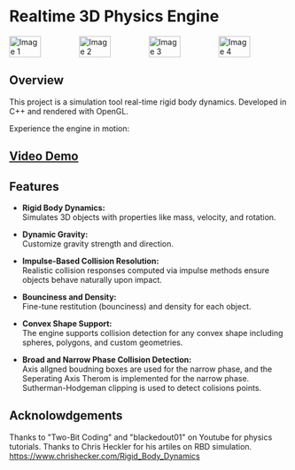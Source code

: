 # Realtime 3D Physics Engine

<div style="display: flex; justify-content: space-around;">
  <img src="https://github.com/user-attachments/assets/26add229-bdab-4f4f-baab-092169b9dd7f" style="width: 45%;" alt="Image 1" />
    <img src="https://github.com/user-attachments/assets/0bf08a96-a131-4997-9439-69bed432c903" style="width: 45%;" alt="Image 2" />
  <img src="https://github.com/user-attachments/assets/f1f3a720-3e13-48c1-9373-dfe694f22643" style="width: 45%;" alt="Image 3" />
  <img src="https://github.com/user-attachments/assets/56fbeed0-df99-44bc-b837-a8b3e40b4569" style="width: 45%;" alt="Image 4" />
</div>


## Overview

This project is a simulation tool real-time rigid body dynamics. Developed in C++ and rendered with OpenGL.

Experience the engine in motion:

## [Video Demo](https://www.youtube.com/watch?v=YO55TEJMftM)

## Features

- **Rigid Body Dynamics:**  
  Simulates 3D objects with properties like mass, velocity, and rotation.

- **Dynamic Gravity:**  
  Customize gravity strength and direction.

- **Impulse-Based Collision Resolution:**  
  Realistic collision responses computed via impulse methods ensure objects behave naturally upon impact.

- **Bounciness and Density:**  
  Fine-tune restitution (bounciness) and density for each object.

- **Convex Shape Support:**  
  The engine supports collision detection for any convex shape including spheres, polygons, and custom geometries.

- **Broad and Narrow Phase Collision Detection:**  
  Axis allgned boudning boxes are used for the narrow phase, and the Seperating Axis Therom is implemented for the narrow phase. Sutherman-Hodgeman clipping is used to detect colisions points.

## Acknolowdgements

Thanks to "Two-Bit Coding" and "blackedout01" on Youtube for physics tutorials.
Thanks to Chris Heckler for his artiles on RBD simulation. https://www.chrishecker.com/Rigid_Body_Dynamics 
